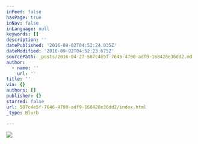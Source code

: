 ```yaml
---
inFeed: false
hasPage: true
inNav: false
inLanguage: null
keywords: []
description: ''
datePublished: '2016-09-02T04:52:24.035Z'
dateModified: '2016-09-02T04:52:23.675Z'
sourcePath: _posts/2016-04-27-507c4e5f-7646-4790-adf9-168428e36dd2.md
author:
  - name: ''
    url: ''
title: ''
via: {}
authors: []
publisher: {}
starred: false
url: 507c4e5f-7646-4790-adf9-168428e36dd2/index.html
_type: Blurb

---
```

![](https://s3-us-west-2.amazonaws.com/the-grid-img/p/32a1f49e4d9205ee62866ed53019a1f8ce7cd9d9.jpg)